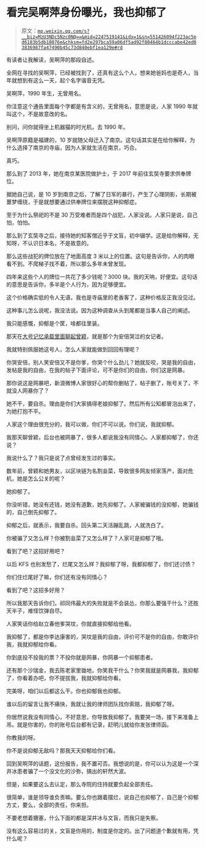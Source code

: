 # 看完吴啊萍身份曝光，我也抑郁了

> 原文：[`mp.weixin.qq.com/s?__biz=MzU3NDc5Nzc0NQ==&mid=2247519141&idx=1&sn=551426094f223ac5ed6183b5db18076e&chksm=fd2e297bca59a06df5ad92f80464b1dcccabe42ed03836987fa47490b45c73d840ebf1ea129e#rd`](http://mp.weixin.qq.com/s?__biz=MzU3NDc5Nzc0NQ==&mid=2247519141&idx=1&sn=551426094f223ac5ed6183b5db18076e&chksm=fd2e297bca59a06df5ad92f80464b1dcccabe42ed03836987fa47490b45c73d840ebf1ea129e#rd)

有读者让我解读，吴啊萍的那段自述。

全网在寻找的吴啊萍，已经被找到了，还真有这么个人，想来她爸妈也是奇人，当年就想到有这么一天，起个名字谐音无凭。

吴啊萍，1990 年生，无曾用名。

你注意这个通告里面每个字都是有含义的，无曾用名，意思是说，人家 1990 年就叫这个，不是故意改的名。 

别问，问你就得坐上机器猫的时光机，去 1990 年。 

吴啊萍原籍是福建的，10 岁就随父母迁入了南京。这句话其实是在给你解释，为什么选择了南京的寺庙，因为人家就生活在南京，巧合。

真巧。 

那么到了 2013 年，她在南京某医院做护士，于 2017 年前往玄奘寺要求供奉牌位。 

据她自己说，是 10 岁到南京之后，了解了日军的暴行，产生了心理阴影，长期被噩梦缠绕，于是就想要通过供奉牌位来摆脱这种抑郁症。 

至于为什么祭祀的不是 30 万受难者而是四个战犯，人家没说。人家只是说，自己怕，怕怕。 

那么到了玄奘寺之后，接待她的知客僧近乎于文盲，初中辍学。这是给你解释，无知呀，不认识日本名，不是故意的。 

那么这些战犯的牌位放在了地面高度 3 米以上的位置。这句是告诉你，人的肉眼看不到。不爬梯子找不着，所以那么多年未曾发现。 

四年来这些个人的牌位一共花了多少钱呢？3000 块。我的天呐，好便宜。这句话的意思是告诉你，多半是个人行为，因为足够便宜。 

这个价格确实低的令人无语，我也是寺庙里的老香客了，这种价格反正我没见过。 

这种事儿怎么说呢，我没法说。因为这种调查从头到尾都是当事人自己的阐述。 

我只能感慨，抑郁是个筐，啥都往里装。 

那天在[大号记忆承载里面聊起曾颖](http://mp.weixin.qq.com/s?__biz=MzU0MjYwNDU2Mw==&mid=2247507175&idx=1&sn=aafcc43864c9f716c7fe0e0e73d8b16c&chksm=fb1ab09bcc6d398da0418e4e3f659e97b681ac11e5e5cb9112b272dd3f955ab914352e04fdec&scene=21#wechat_redirect)，就是那个为安倍哭泣的女记者。 

我就特别佩服她这号人，怎么人家就能做到回回有理呢？ 

你哭安倍，别人笑安倍又不是你爹，你哭个什么劲儿？她就反咬，哭是我的自由，发帖是我的自由，在我的帖子下面评论，可不是你们的自由，你们这是网暴。 

那你说这是网暴吧，新浪微博人家很好心的帮你删帖了，帖子删了，账号关了，不就没人网暴你了？ 

她不干，要自杀。理由是你们大家搞得老娘抑郁了。然后所有公知都冒泡出来了，为她打抱不平。

人家这个理由很充分的，我可以做，你们不可以说。你们说，我就抑郁。 

我那天聊曾颖，后台也被网暴了，很多人都说我没有同情心。人家都抑郁了，你还说？

我说什么了？我只是说了点曾经发生过的事实。 

数年前，曾颖和她男友，以区块链为名割韭菜，导致很多网友倾家荡产，面对危机，她是怎么公关的呢？

她抑郁了。

你没听错，她没有还钱，她没有道歉，她先抑郁了。人家被骗钱的没抑郁，她骗钱的，自己倒先抑郁了。 

抑郁之后，就表示，我要自杀。回头第二天活蹦乱跳，人就洗白了。 

你被骗了又怎么样？你被割韭菜了又怎么样了？人家可是抑郁了哦。 

看到了吧？这招好用吧？ 

以后 KFS 也别发愁了，烂尾又怎么样？我抑郁了呀，我都抑郁了，你们还讨债？ 

你们住烂尾好了嘛，你们还有没有同情心？ 

看到了吧？这招多好用？ 

所以我那天告诉你们，祁同伟最大的失败就是不会装怂，你那么要强干什么？还胜天半子，难怪饮弹自尽。 

人家笑话你给赵立春他爹哭坟，你就直接抑郁给他看。 

我抑郁了，都是你李达康害的，哭坟是我的自由，评价可不是你的自由，你敢评价我，我就抑郁给你看。 

你到底投不投我的票？不投你就是网暴，你网暴一个抑郁患者。

还有那个沙瑞金，我去陈老家里锄地，你笑我干什么？你笑我就是网暴我，我抑郁了，你看着办吧，你不提拔我，我就抑郁给你看。 

完美呀，咱们以后都这么干。你也抑郁我也抑郁。 

谁以后的留言让我不痛快，我就让我的律师团队找你索赔，我抑郁了呀。 

你居然说我没有同情心，不好意思，你导致我抑郁了。我要哭一场，接下来准备上吊。就是你害的，你的账号后台都有记录，赶明儿就给你发张律师函。 

你教我的呀。 

你不是说抑郁无敌吗？那我天天抑郁给你们看。 

回到吴啊萍的话题，这份报告，我不置可否。我想说的是，你可以认为这是一个深井冰患者骗了一个没文化的沙弥，搞出的轩然大波。

但是，如果要这么去认定，那么寺院的住持就要负起全部责任。 

很简单，谁是领导谁负责嘛。要么你也跟着摆烂，说自己也抑郁了，自己是个抑郁方丈，要么，全部的责任，你来担。 

不要老想着搪塞，什么下面的都是深井冰与文盲，而我只是失察。 

没有这么容易过的关，文盲是你用的，制度是你定的。出了问题道个歉就有用，凭什么呢？